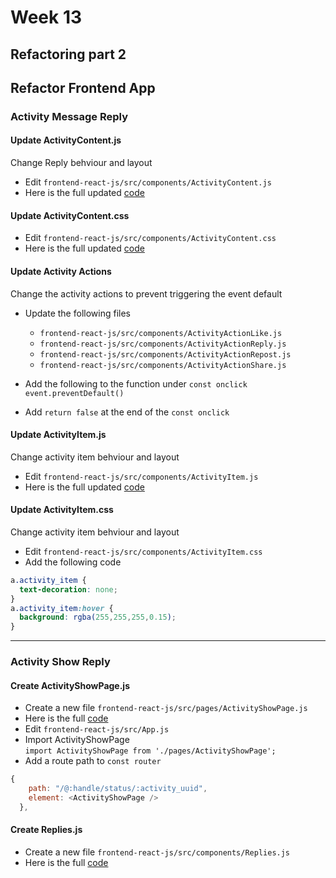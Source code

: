 # Week 13 

## Refactoring part 2



## Refactor Frontend App 

### Activity Message Reply

#### Update ActivityContent.js

Change Reply behviour and layout

- Edit `frontend-react-js/src/components/ActivityContent.js`
- Here is the full updated [code]()

#### Update ActivityContent.css

- Edit `frontend-react-js/src/components/ActivityContent.css`
- Here is the full updated [code]()


#### Update Activity Actions

Change the activity actions to prevent triggering the event default  

- Update the following files
    - `frontend-react-js/src/components/ActivityActionLike.js`
    - `frontend-react-js/src/components/ActivityActionReply.js`
    - `frontend-react-js/src/components/ActivityActionRepost.js`
    - `frontend-react-js/src/components/ActivityActionShare.js`

- Add the following to the function under `const onclick`  
`event.preventDefault()`
- Add `return false` at the end of the `const onclick`


#### Update ActivityItem.js

Change activity item behviour and layout

- Edit `frontend-react-js/src/components/ActivityItem.js`
- Here is the full updated [code]()

#### Update ActivityItem.css

Change activity item behviour and layout

- Edit `frontend-react-js/src/components/ActivityItem.css`
- Add the following code 
```css
a.activity_item {
  text-decoration: none;
}
a.activity_item:hover {
  background: rgba(255,255,255,0.15);
}
```

---

### Activity Show Reply


#### Create ActivityShowPage.js

- Create a new file `frontend-react-js/src/pages/ActivityShowPage.js`
- Here is the full [code]()
- Edit `frontend-react-js/src/App.js`
- Import ActivityShowPage   
`import ActivityShowPage from './pages/ActivityShowPage';`
- Add a route path to `const router`
```js
{
    path: "/@:handle/status/:activity_uuid",
    element: <ActivityShowPage />
  },
```

#### Create Replies.js

- Create a new file `frontend-react-js/src/components/Replies.js`
- Here is the full [code]()
